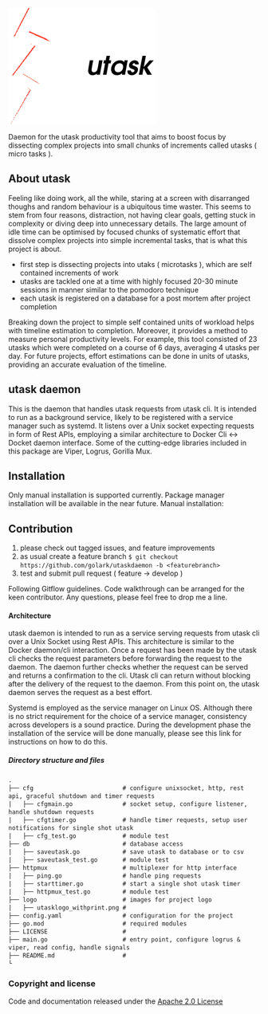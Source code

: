 ![utasklogo](logo/utasklogo_withprint.png)

Daemon for the utask productivity tool that aims to boost focus by dissecting complex projects into small chunks of increments called utasks ( micro tasks ).

## About utask
Feeling like doing work, all the while, staring at a screen with disarranged thoughs and random behaviour is a ubiquitous time waster.
This seems to stem from four reasons, distraction, not having clear goals, getting stuck in complexity or diving deep into unnecessary details.
The large amount of idle time can be optimised by focused chunks of systematic effort that dissolve complex projects into simple incremental tasks, that is what this project is about.

- first step is dissecting projects into utaks ( microtasks ), which are self contained increments of work
- utasks are tackled one at a time with highly focused 20-30 minute sessions in manner similar to the pomodoro technique
- each utask is registered on a database for a post mortem after project completion

Breaking down the project to simple self contained units of workload helps with timeline estimation to completion.
Moreover, it provides a method to measure personal productivity levels. For example, this tool consisted of 23 utasks which were completed on a course of
6 days, averaging 4 utasks per day. For future projects, effort estimations can be done in units of utasks, providing an accurate evaluation of the timeline. 

## utask daemon

This is the daemon that handles utask requests from utask cli. It is intended to run as a background service, likely to  be registered with a service manager such as systemd. 
It listens over a Unix socket expecting requests in form of Rest APIs, employing a similar architecture to Docker Cli <-> Docket daemon interface.
Some of the cutting-edge libraries included in this package are Viper, Logrus, Gorilla Mux.

## Installation

Only manual installation is supported currently. Package manager installation will be available in the near future.
Manual installation:

## Contribution

1. please check out tagged issues, and feature improvements
2. as usual create a feature branch  `$ git checkout https://github.com/golark/utaskdaemon -b <featurebranch>`
3. test and submit pull request ( feature -> develop )

Following Gitflow guidelines. Code walkthrough can be arranged for the keen contributor. Any questions, please feel free to drop me a line.

#### Architecture

utask daemon is intended to run as a service serving requests from utask cli over a Unix Socket using Rest APIs.
This architecture is similar to the Docker daemon/cli interaction.
Once a request has been made by the utask cli checks the request parameters before forwarding the request to the daemon. 
The daemon further checks whether the request can be served and returns a confirmation to the cli. Utask cli can return without blocking
after the delivery of the request to the daemon. From this point on, the utask daemon serves the request as a best effort. 

Systemd is employed as the service manager on Linux OS. Although there is no strict requirement for the choice of a service manager,
consistency across developers is a sound practice. During the development phase the installation of the service will be done manually, please see
this link for instructions on how to do this.

##### Directory structure and files

    .
    ├── cfg                         # configure unixsocket, http, rest api, graceful shutdown and timer requests
    |   ├── cfgmain.go              # socket setup, configure listener, handle shutdown requests
    |   ├── cfgtimer.go             # handle timer requests, setup user notifications for single shot utask
    |   ├── cfg_test.go             # module test   
    ├── db                          # database access
    |   ├── saveutask.go            # save utask to database or to csv
    |   ├── saveutask_test.go       # module test
    ├── httpmux                     # multiplexer for http interface
    |   ├── ping.go                 # handle ping requests
    |   ├── starttimer.go           # start a single shot utask timer
    |   ├── httpmux_test.go         # module test
    ├── logo                        # images for project logo
    |   ├── utasklogo_withprint.png #
    ├── config.yaml                 # configuration for the project  
    ├── go.mod                      # required modules
    ├── LICENSE                     # 
    ├── main.go                     # entry point, configure logrus & viper, read config, handle signals
    ├── README.md                   # 
    └ 
### Copyright and license

Code and documentation released under the [Apache 2.0 License](LICENSE) 
 
